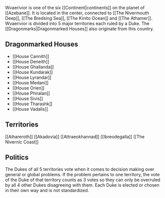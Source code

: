 Wvaerivior is one of the six [[Continent|continents]] on the planet of [[Azebane]]. It is located in the center, connected to [[The Nivermouth Deep]], [[The Bredsing Sea]], [[The Kinito Ocean]] and [[The Athamer]]. Wvaerivior is divided into 5 major territories each ruled by a Duke. The [[Dragonmarks|Dragonmarked Houses]] also originate from this country.

## Dragonmarked Houses
- [[House Cannith]]
- [[House Deneith]]
- [[House Ghallanda]]
- [[House Kundarak]]
- [[House Lyrandar]]
- [[House Medani]]
- [[House Orien]]
- [[House Phiralan]]
- [[House Sivis]]
- [[House Tharashk]]
- [[House Vadalis]]
## Territories
[[Aihareroth]]
[[Akadovia]]
[[Attraeokhannad]]
[[Ibreodegalla]]
[[The Nivernic Coast]]

## Politics
The Dukes of all 5 territories vote when it comes to decision making over general or global problems. If the problem pertains to one territory, the vote of the Duke of that territory counts as 3 votes so they can only be overruled by all 4 other Dukes disagreeing with them. Each Duke is elected or chosen in their own way and is not standardized.
